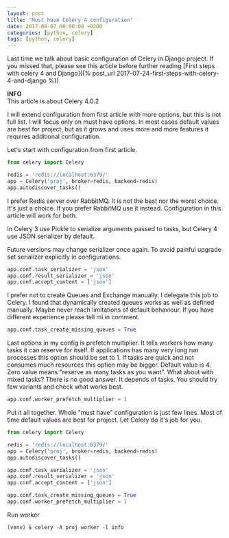 ```yaml
---
layout: post
title: "Must have Celery 4 configuration"
date: 2017-08-07 00:00:00 +0200
categories: [python, celery]
tags: [python, celery]
---
```


Last time we talk about basic configuration of Celery in Django project.
If you missed that, please see this article before further reading
[First steps with celery 4 and Django]({% post_url 2017-07-24-first-steps-with-celery-4-and-django %})

<div class="alert alert-info">
    <i class="fas fa-info-circle"></i> <strong>INFO</strong><br> This article is about Celery 4.0.2
</div>

I will extend configuration from first article with more options, but this is not full list.
I will focus only on must have options. In most cases default values are best for project,
but as it grows and uses more and more features it requires additional configuration.

Let's start with configuration from first article.

```python
from celery import Celery

redis = 'redis://localhost:6379/'
app = Celery('proj', broker=redis, backend=redis)
app.autodiscover_tasks()
```

I prefer Redis server over RabbitMQ. It is not the best nor the worst choice. It's just a choice.
If you prefer RabbitMQ use it instead. Configuration in this article will work for both.

In Celery 3 use Pickle to serialize arguments passed to tasks,
but Celery 4 use JSON serializer by default.

Future versions may change serializer once again. To avoid painful upgrade set serializer
explicitly in configurations.

```python
app.conf.task_serializer = 'json'
app.conf.result_serializer = 'json'
app.conf.accept_content = ['json']
```

I prefer not to create Queues and Exchange manually. I delegate this job to Celery.
I found that dynamically created queues works as well as defined manually.
Maybe never reach limitations of default behaviour. If you have different experience please
tell mi in comment.

```python
app.conf.task_create_missing_queues = True
```

Last options in my config is prefetch multiplier. It tells workers how many tasks it can reserve
for itself. If applications has many very long run processes this option should be set to 1.
If tasks are quick and not consumes much resources this option may be bigger. Default value
is 4. Zero value means "reserve as many tasks as you want". What about with mixed tasks?
There is no good answer. It depends of tasks. You should try few variants and check what
works best.

```python
app.conf.worker_prefetch_multiplier = 1
```

Put it all together. Whole "must have" configuration is just few lines. Most of time
default values are best for project. Let Celery do it's job for you.

```python
from celery import Celery

redis = 'redis://localhost:6379/'
app = Celery('proj', broker=redis, backend=redis)
app.autodiscover_tasks()

app.conf.task_serializer = 'json'
app.conf.result_serializer = 'json'
app.conf.accept_content = ['json']

app.conf.task_create_missing_queues = True
app.conf.worker_prefetch_multiplier = 1
```

Run worker

```console
(venv) $ celery -A proj worker -l info
```
